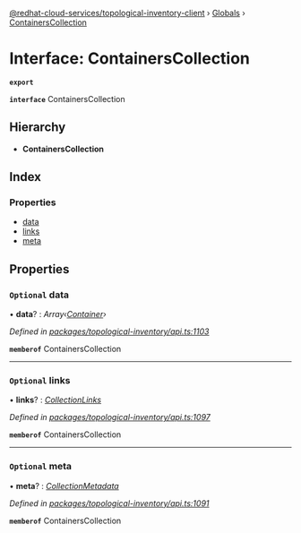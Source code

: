 [@redhat-cloud-services/topological-inventory-client](../README.md) › [Globals](../globals.md) › [ContainersCollection](containerscollection.md)

# Interface: ContainersCollection

**`export`** 

**`interface`** ContainersCollection

## Hierarchy

* **ContainersCollection**

## Index

### Properties

* [data](containerscollection.md#optional-data)
* [links](containerscollection.md#optional-links)
* [meta](containerscollection.md#optional-meta)

## Properties

### `Optional` data

• **data**? : *Array‹[Container](container.md)›*

*Defined in [packages/topological-inventory/api.ts:1103](https://github.com/fhlavac/javascript-clients/blob/master/packages/topological-inventory/api.ts#L1103)*

**`memberof`** ContainersCollection

___

### `Optional` links

• **links**? : *[CollectionLinks](collectionlinks.md)*

*Defined in [packages/topological-inventory/api.ts:1097](https://github.com/fhlavac/javascript-clients/blob/master/packages/topological-inventory/api.ts#L1097)*

**`memberof`** ContainersCollection

___

### `Optional` meta

• **meta**? : *[CollectionMetadata](collectionmetadata.md)*

*Defined in [packages/topological-inventory/api.ts:1091](https://github.com/fhlavac/javascript-clients/blob/master/packages/topological-inventory/api.ts#L1091)*

**`memberof`** ContainersCollection
